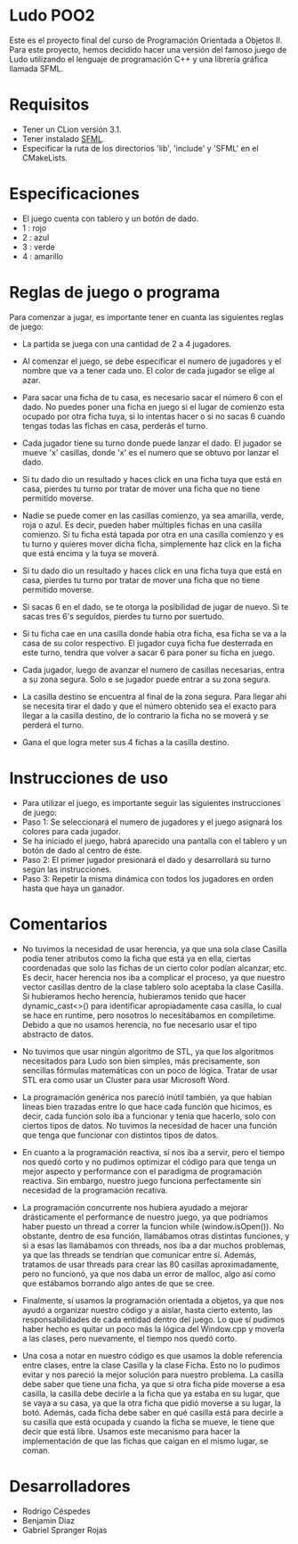 # Ludo POO2

   Este es el proyecto final del curso de Programación Orientada a Objetos II. Para este proyecto, hemos decidido hacer una versión del famoso juego de Ludo utilizando el lenguaje de programación C++ y una librería gráfica llamada SFML.

# Requisitos

   * Tener un CLion versión 3.1.
   * Tener instalado [SFML](https://www.sfml-dev.org/download.php).
   * Especificar la ruta de los directorios 'lib', 'include' y 'SFML' en el CMakeLists.

# Especificaciones
* El juego cuenta con tablero y un botón de dado.
* 1 : rojo 
* 2 : azul 
* 3 : verde
* 4 : amarillo
	
# Reglas de juego o programa
   Para comenzar a jugar, es importante tener en cuanta las siguientes reglas de juego:
    
   * La partida se juega con una cantidad de 2 a 4 jugadores.
   
   * Al comenzar el juego, se debe especificar el numero de jugadores y el nombre que va a tener cada uno. El color de cada jugador se elige al azar.
   
   * Para sacar una ficha de tu casa, es necesario sacar el número 6 con el dado. No puedes poner una ficha en juego si el lugar de comienzo esta ocupado por otra ficha tuya, si lo intentas hacer o si no sacas 6 cuando tengas todas las fichas en casa, perderás el turno.
    
   * Cada jugador tiene su turno donde puede lanzar el dado. El jugador se mueve 'x' casillas, donde 'x' es el numero que se obtuvo por lanzar el dado.
    
   * Si tu dado dio un resultado y haces click en una ficha tuya que está en casa, pierdes tu turno por tratar de mover una ficha que no tiene permitido moverse.
    
   * Nadie se puede comer en las casillas comienzo, ya sea amarilla, verde, roja o azul. Es decir, pueden haber múltiples fichas en una casilla comienzo. Si tu ficha está tapada por otra en una casilla comienzo y es tu turno y quieres mover dicha ficha, simplemente haz click en la ficha que está encima y la tuya se moverá.
    
   * Si tu dado dio un resultado y haces click en una ficha tuya que está en casa, pierdes tu turno por tratar de mover una ficha que no tiene permitido moverse.
    
   * Si sacas 6 en el dado, se te otorga la posibilidad de jugar de nuevo. Si te sacas tres 6's seguidos, pierdes tu turno por suertudo.
    
   * Si tu ficha cae en una casilla donde habia otra ficha, esa ficha se va a la casa de su color respectivo. El jugador cuya ficha fue desterrada en este turno, tendra que volver a sacar 6 para poner su ficha en juego.
   
   * Cada jugador, luego de avanzar el numero de casillas necesarias, entra a su zona segura. Solo e
se jugador puede entrar a su zona segura.
    
   * La casilla destino se encuentra al final de la zona segura. Para llegar ahi se necesita tirar el dado y que el número obtenido sea el exacto para llegar a la casilla destino, de lo contrario la ficha no se moverá y se perderá el turno.
   
   * Gana el que logra meter sus 4 fichas a la casilla destino.
    
# Instrucciones de uso
   * Para utilizar el juego, es importante seguir las siguientes instrucciones de juego:
   * Paso 1: Se seleccionará el numero de jugadores y el juego asignará los colores para cada jugador.
   * Se ha iniciado el juego, habrá aparecido una pantalla con el tablero y un botón de dado al centro de éste.
   * Paso 2: El primer jugador presionará el dado y desarrollará su turno según las instrucciones.
   * Paso 3: Repetir la misma dinámica con todos los jugadores en orden hasta que haya un ganador.

# Comentarios

* No tuvimos la necesidad de usar herencia, ya que una sola clase Casilla podía tener atributos como la ficha que está ya en ella, ciertas coordenadas que solo las fichas de un cierto color podían alcanzar, etc. Es decir, hacer herencia nos iba a complicar el proceso, ya que nuestro vector casillas dentro de la clase tablero solo aceptaba la clase Casilla. Si hubieramos hecho herencia, hubieramos tenido que hacer dynamic_cast<>() para identificar apropiadamente casa casilla, lo cual se hace en runtime, pero nosotros lo necesitábamos en compiletime. Debido a que no usamos herencia, no fue necesario usar el tipo abstracto de datos.

* No tuvimos que usar ningún algoritmo de STL, ya que los algoritmos necesitados para Ludo son bien simples, más precisamente, son sencillas fórmulas matemáticas con un poco de lógica. Tratar de usar STL era como usar un Cluster para usar Microsoft Word.

* La programación genérica nos pareció inútil también, ya que habían líneas bien trazadas entre lo que hace cada función que hicimos, es decir, cada función solo iba a funcionar y tenía que hacerlo, solo con ciertos tipos de datos. No tuvimos la necesidad de hacer una función que tenga que funcionar con distintos tipos de datos.

* En cuanto a la programación reactiva, sí nos iba a servir, pero el tiempo nos quedó corto y no pudimos optimizar el código para que tenga un mejor aspecto y performance con el paradigma de programación reactiva. Sin embargo, nuestro juego funciona perfectamente sin necesidad de la programación recativa.

* La programación concurrente nos hubiera ayudado a mejorar drásticamente el performance de nuestro juego, ya que podríamos haber puesto un thread a correr la funcion while (window.isOpen()). No obstante, dentro de esa función, llamábamos otras distintas funciones, y si a esas las llamábamos con threads, nos iba a dar muchos problemas, ya que las threads se tendrían que comunicar entre sí. Además, tratamos de usar threads para crear las 80 casillas aproximadamente, pero no funcionó, ya que nos daba un error de malloc, algo así como que estábamos borrando algo antes de que se cree.

* Finalmente, sí usamos la programación orientada a objetos, ya que nos ayudó a organizar nuestro código y a aislar, hasta cierto extento, las responsabilidades de cada entidad dentro del juego. Lo que sí pudimos haber hecho es quitar un poco más la lógica del Window.cpp y moverla a las clases, pero nuevamente, el tiempo nos quedó corto.

* Una cosa a notar en nuestro código es que usamos la doble referencia entre clases, entre la clase Casilla y la clase Ficha. Esto no lo pudimos evitar y nos pareció la mejor solución para nuestro problema. La casilla debe saber que tiene una ficha, ya que si otra ficha pide moverse a esa casilla, la casilla debe decirle a la ficha que ya estaba en su lugar, que se vaya a su casa, ya que la otra ficha que pidió moverse a su lugar, la botó. Además, cada ficha debe saber en qué casilla está para decirle a su casilla que está ocupada y cuando la ficha se mueve, le tiene que decir que está libre. 
Usamos este mecanismo para hacer la implementación de que las fichas que caigan en el mismo lugar, se coman.

# Desarrolladores

   * Rodrigo Céspedes
   * Benjamin Diaz
   * Gabriel Spranger Rojas
